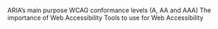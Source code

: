 ARIA’s main purpose
WCAG conformance levels (A, AA and AAA)
The importance of Web Accessibility
Tools to use for Web Accessibility